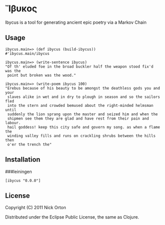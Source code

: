# Ἴβυκος

Ibycus is a tool for generating ancient epic poetry via a Markov Chain

## Usage

    ibycus.main=> (def ibycus (build-ibycus)) 
    #'ibycus.main/ibycus

    ibycus.main=> (write-sentence ibycus)
    "Of th' eluded foe in the broad buckler half the weapon stood fix'd was the
     point but broken was the wood."

    ibycus.main=> (write-poem ibycus 100)
    "Erebus because of his beauty to be amongst the deathless gods you and your
     slaves alike in wet and in dry to plough in season and so the sailors fled
     into the stern and crowded bemused about the right-minded helmsman until
     suddenly the lion sprang upon the master and seized him and when the
     shipmen see them they are glad and have rest from their pain and labour.
     hail goddess! keep this city safe and govern my song. as when a flame the
     winding valley fills and runs on crackling shrubs between the hills then
     o'er the trench the"

## Installation

###leiningen

    [ibycus "0.0.0"]

## License

Copyright (C) 2011 Nick Orton

Distributed under the Eclipse Public License, the same as Clojure.
